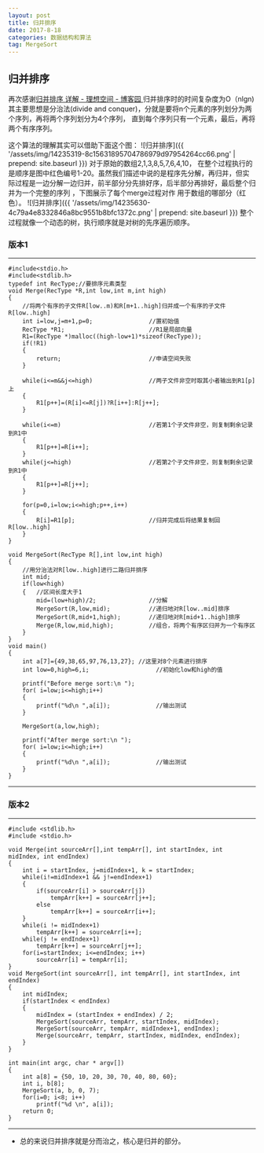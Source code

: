 ```yaml
---
layout: post
title: 归并排序
date: 2017-8-18
categories: 数据结构和算法
tag: MergeSort
---
```

## 归并排序
再次感谢[归并排序 详解 - 理想空间 - 博客园
](http://www.cnblogs.com/jianboqi/archive/2013/01/15/2860500.html)
归并排序时的时间复杂度为O（nlgn) 其主要思想是分治法(divide and conquer)，分就是要将n个元素的序列划分为两个序列，再将两个序列划分为4个序列，
直到每个序列只有一个元素，最后，再将两个有序序列。

这个算法的理解其实可以借助下面这个图：
![归并排序]({{ '/assets/img/14235319-8c15631895704786979d97954264cc66.png' | prepend: site.baseurl  }})
对于原始的数组2,1,3,8,5,7,6,4,10，
在整个过程执行的是顺序是图中红色编号1-20。虽然我们描述中说的是程序先分解，再归并，但实际过程是一边分解一边归并，前半部分分先排好序，后半部分再排好，最后整个归并为一个完整的序列
，下图展示了每个merge过程对作
用于数组的哪部分（红色）。
![归并排序]({{ '/assets/img/14235630-4c79a4e8332846a8bc9551b8bfc1372c.png' | prepend: site.baseurl  }})
整个过程就像一个动态的树，执行顺序就是对树的先序遍历顺序。

### 版本1
---------------
    #include<stdio.h>
    #include<stdlib.h>
    typedef int RecType;//要排序元素类型
    void Merge(RecType *R,int low,int m,int high)
    {
        //将两个有序的子文件R[low..m)和R[m+1..high]归并成一个有序的子文件R[low..high]
        int i=low,j=m+1,p=0;                //置初始值
        RecType *R1;                        //R1是局部向量
        R1=(RecType *)malloc((high-low+1)*sizeof(RecType));
        if(!R1)
        {
            return;                         //申请空间失败
        }

        while(i<=m&&j<=high)                //两子文件非空时取其小者输出到R1[p]上
        {
            R1[p++]=(R[i]<=R[j])?R[i++]:R[j++];
        }

        while(i<=m)                         //若第1个子文件非空，则复制剩余记录到R1中
        {
            R1[p++]=R[i++];
        }
        while(j<=high)                      //若第2个子文件非空，则复制剩余记录到R1中
        {
            R1[p++]=R[j++];
        }

        for(p=0,i=low;i<=high;p++,i++)
        {
            R[i]=R1[p];                     //归并完成后将结果复制回R[low..high]
        }
    }

    void MergeSort(RecType R[],int low,int high)
    {
        //用分治法对R[low..high]进行二路归并排序
        int mid;
        if(low<high)
        {   //区间长度大于1
            mid=(low+high)/2;               //分解
            MergeSort(R,low,mid);           //递归地对R[low..mid]排序
            MergeSort(R,mid+1,high);        //递归地对R[mid+1..high]排序
            Merge(R,low,mid,high);          //组合，将两个有序区归并为一个有序区
        }
    }
    void main()
    {
        int a[7]={49,38,65,97,76,13,27}; //这里对8个元素进行排序
        int low=0,high=6,i;                   //初始化low和high的值

        printf("Before merge sort:\n ");
        for( i=low;i<=high;i++)
        {
            printf("%d\n ",a[i]);             //输出测试
        }

        MergeSort(a,low,high);

        printf("After merge sort:\n ");
        for( i=low;i<=high;i++)
        {
            printf("%d\n ",a[i]);             //输出测试
        }
    }

----------------
### 版本2
----------------

    #include <stdlib.h>
    #include <stdio.h>

    void Merge(int sourceArr[],int tempArr[], int startIndex, int midIndex, int endIndex)
    {
        int i = startIndex, j=midIndex+1, k = startIndex;
        while(i!=midIndex+1 && j!=endIndex+1)
        {
            if(sourceArr[i] > sourceArr[j])
                tempArr[k++] = sourceArr[j++];
            else
                tempArr[k++] = sourceArr[i++];
        }
        while(i != midIndex+1)
            tempArr[k++] = sourceArr[i++];
        while(j != endIndex+1)
            tempArr[k++] = sourceArr[j++];
        for(i=startIndex; i<=endIndex; i++)
            sourceArr[i] = tempArr[i];
    }
    void MergeSort(int sourceArr[], int tempArr[], int startIndex, int endIndex)
    {
        int midIndex;
        if(startIndex < endIndex)
        {
            midIndex = (startIndex + endIndex) / 2;
            MergeSort(sourceArr, tempArr, startIndex, midIndex);
            MergeSort(sourceArr, tempArr, midIndex+1, endIndex);
            Merge(sourceArr, tempArr, startIndex, midIndex, endIndex);
        }
    }

    int main(int argc, char * argv[])
    {
        int a[8] = {50, 10, 20, 30, 70, 40, 80, 60};
        int i, b[8];
        MergeSort(a, b, 0, 7);
        for(i=0; i<8; i++)
            printf("%d \n", a[i]);
        return 0;
    }

---------------
* 总的来说归并排序就是分而治之，核心是归并的部分。
